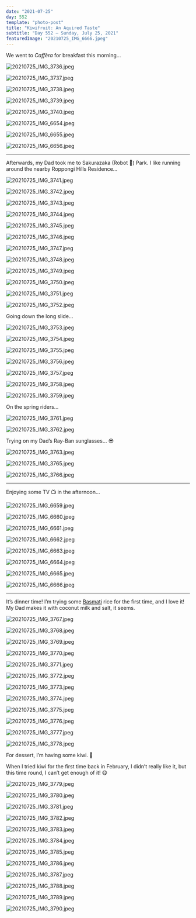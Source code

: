 ```yaml
---
date: "2021-07-25"
day: 552
template: "photo-post"
title: "Kiwifruit: An Aquired Taste"
subtitle: "Day 552 – Sunday, July 25, 2021"
featuredImage: "20210725_IMG_6666.jpeg"
---
```


We went to *Caffèra* for breakfast this morning…

![20210725_IMG_3736.jpeg](20210725_IMG_3736.jpeg)

![20210725_IMG_3737.jpeg](20210725_IMG_3737.jpeg)

![20210725_IMG_3738.jpeg](20210725_IMG_3738.jpeg)

![20210725_IMG_3739.jpeg](20210725_IMG_3739.jpeg)

![20210725_IMG_3740.jpeg](20210725_IMG_3740.jpeg)

![20210725_IMG_6654.jpeg](20210725_IMG_6654.jpeg)

![20210725_IMG_6655.jpeg](20210725_IMG_6655.jpeg)

![20210725_IMG_6656.jpeg](20210725_IMG_6656.jpeg)

<hr />

Afterwards, my Dad took me to Sakurazaka (Robot 🤖) Park. I like running around the nearby Roppongi Hills Residence…

![20210725_IMG_3741.jpeg](20210725_IMG_3741.jpeg)

![20210725_IMG_3742.jpeg](20210725_IMG_3742.jpeg)

![20210725_IMG_3743.jpeg](20210725_IMG_3743.jpeg)

![20210725_IMG_3744.jpeg](20210725_IMG_3744.jpeg)

![20210725_IMG_3745.jpeg](20210725_IMG_3745.jpeg)

![20210725_IMG_3746.jpeg](20210725_IMG_3746.jpeg)

![20210725_IMG_3747.jpeg](20210725_IMG_3747.jpeg)

![20210725_IMG_3748.jpeg](20210725_IMG_3748.jpeg)

![20210725_IMG_3749.jpeg](20210725_IMG_3749.jpeg)

![20210725_IMG_3750.jpeg](20210725_IMG_3750.jpeg)

![20210725_IMG_3751.jpeg](20210725_IMG_3751.jpeg)

![20210725_IMG_3752.jpeg](20210725_IMG_3752.jpeg)

Going down the long slide…

![20210725_IMG_3753.jpeg](20210725_IMG_3753.jpeg)

![20210725_IMG_3754.jpeg](20210725_IMG_3754.jpeg)

![20210725_IMG_3755.jpeg](20210725_IMG_3755.jpeg)

![20210725_IMG_3756.jpeg](20210725_IMG_3756.jpeg)

![20210725_IMG_3757.jpeg](20210725_IMG_3757.jpeg)

![20210725_IMG_3758.jpeg](20210725_IMG_3758.jpeg)

![20210725_IMG_3759.jpeg](20210725_IMG_3759.jpeg)

On the spring riders…

![20210725_IMG_3761.jpeg](20210725_IMG_3761.jpeg)

![20210725_IMG_3762.jpeg](20210725_IMG_3762.jpeg)

Trying on my Dad’s Ray-Ban sunglasses… 😎

![20210725_IMG_3763.jpeg](20210725_IMG_3763.jpeg)

![20210725_IMG_3765.jpeg](20210725_IMG_3765.jpeg)

![20210725_IMG_3766.jpeg](20210725_IMG_3766.jpeg)

<hr />

Enjoying some TV 📺 in the afternoon…

![20210725_IMG_6659.jpeg](20210725_IMG_6659.jpeg)

![20210725_IMG_6660.jpeg](20210725_IMG_6660.jpeg)

![20210725_IMG_6661.jpeg](20210725_IMG_6661.jpeg)

![20210725_IMG_6662.jpeg](20210725_IMG_6662.jpeg)

![20210725_IMG_6663.jpeg](20210725_IMG_6663.jpeg)

![20210725_IMG_6664.jpeg](20210725_IMG_6664.jpeg)

![20210725_IMG_6665.jpeg](20210725_IMG_6665.jpeg)

![20210725_IMG_6666.jpeg](20210725_IMG_6666.jpeg)

<hr />

It’s dinner time! I’m trying some <a href="https://en.wikipedia.org/wiki/Basmati">Basmati</a> rice for the first time, and I love it! My Dad makes it with coconut milk and salt, it seems.

![20210725_IMG_3767.jpeg](20210725_IMG_3767.jpeg)

![20210725_IMG_3768.jpeg](20210725_IMG_3768.jpeg)

![20210725_IMG_3769.jpeg](20210725_IMG_3769.jpeg)

![20210725_IMG_3770.jpeg](20210725_IMG_3770.jpeg)

![20210725_IMG_3771.jpeg](20210725_IMG_3771.jpeg)

![20210725_IMG_3772.jpeg](20210725_IMG_3772.jpeg)

![20210725_IMG_3773.jpeg](20210725_IMG_3773.jpeg)

![20210725_IMG_3774.jpeg](20210725_IMG_3774.jpeg)

![20210725_IMG_3775.jpeg](20210725_IMG_3775.jpeg)

![20210725_IMG_3776.jpeg](20210725_IMG_3776.jpeg)

![20210725_IMG_3777.jpeg](20210725_IMG_3777.jpeg)

![20210725_IMG_3778.jpeg](20210725_IMG_3778.jpeg)

For dessert, I’m having some kiwi. 🥝

When I tried kiwi for the first time back in February, I didn’t really like it, but this time round, I can’t get enough of it! 😋

![20210725_IMG_3779.jpeg](20210725_IMG_3779.jpeg)

![20210725_IMG_3780.jpeg](20210725_IMG_3780.jpeg)

![20210725_IMG_3781.jpeg](20210725_IMG_3781.jpeg)

![20210725_IMG_3782.jpeg](20210725_IMG_3782.jpeg)

![20210725_IMG_3783.jpeg](20210725_IMG_3783.jpeg)

![20210725_IMG_3784.jpeg](20210725_IMG_3784.jpeg)

![20210725_IMG_3785.jpeg](20210725_IMG_3785.jpeg)

![20210725_IMG_3786.jpeg](20210725_IMG_3786.jpeg)

![20210725_IMG_3787.jpeg](20210725_IMG_3787.jpeg)

![20210725_IMG_3788.jpeg](20210725_IMG_3788.jpeg)

![20210725_IMG_3789.jpeg](20210725_IMG_3789.jpeg)

![20210725_IMG_3790.jpeg](20210725_IMG_3790.jpeg)
